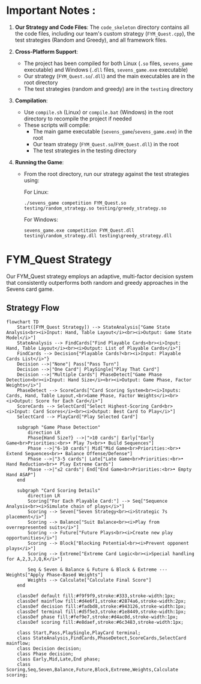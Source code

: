 # Important Notes :

1. **Our Strategy and Code Files**: The `code_skeleton` directory contains all the code files, including our team's custom strategy (`FYM_Quest.cpp`), the test strategies (Random and Greedy), and all framework files. 

2. **Cross-Platform Support**:
   * The project has been compiled for both Linux (`.so` files, `sevens_game` executable) and Windows (`.dll` files, `sevens_game.exe` executable)
   * Our strategy (`FYM_Quest.so`/`.dll`) and the main executables are in the root directory
   * The test strategies (random and greedy) are in the `testing` directory

3. **Compilation**:
   * Use `compile.sh` (Linux) or `compile.bat` (Windows) in the root directory to recompile the project if needed
   * These scripts will compile:
     * The main game executable (`sevens_game`/`sevens_game.exe`) in the root
     * Our team strategy (`FYM_Quest.so`/`FYM_Quest.dll`) in the root
     * The test strategies in the testing directory

4. **Running the Game**:
   * From the root directory, run our strategy against the test strategies using:
     
     For Linux:
     ```
     ./sevens_game competition FYM_Quest.so testing/random_strategy.so testing/greedy_strategy.so
     ```
     
     For Windows:
     ```
     sevens_game.exe competition FYM_Quest.dll testing\random_strategy.dll testing\greedy_strategy.dll
     ```

# FYM_Quest Strategy

Our FYM_Quest strategy employs an adaptive, multi-factor decision system that consistently outperforms both random and greedy approaches in the Sevens card game.

## Strategy Flow

```mermaid
flowchart TD
    Start([FYM_Quest Strategy]) --> StateAnalysis["Game State Analysis<br><i>Input: Hand, Table Layout</i><br><i>Output: Game State Model</i>"]
    StateAnalysis --> FindCards["Find Playable Cards<br><i>Input: Hand, Table Layout</i><br><i>Output: List of Playable Cards</i>"]
    FindCards --> Decision{"Playable Cards?<br><i>Input: Playable Cards List</i>"}
    Decision -->|"None"| Pass["Pass Turn"]
    Decision -->|"One Card"| PlaySingle["Play That Card"]
    Decision -->|"Multiple Cards"| PhaseDetect["Game Phase Detection<br><i>Input: Hand Size</i><br><i>Output: Game Phase, Factor Weights</i>"]
    PhaseDetect --> ScoreCards["Card Scoring System<br><i>Inputs: Cards, Hand, Table Layout,<br>Game Phase, Factor Weights</i><br><i>Output: Score for Each Card</i>"]
    ScoreCards --> SelectCard["Select Highest-Scoring Card<br><i>Input: Card Scores</i><br><i>Output: Best Card to Play</i>"]
    SelectCard --> PlayCard["Play Selected Card"]
    
    subgraph "Game Phase Detection"
        direction LR
        Phase{Hand Size?} -->|">10 cards"| Early["Early Game<br>Priorities:<br>• Play 7s<br>• Build Sequences"]
        Phase -->|"6-10 cards"| Mid["Mid Game<br>Priorities:<br>• Extend Sequences<br>• Balance Offense/Defense"]
        Phase -->|"3-5 cards"| Late["Late Game<br>Priorities:<br>• Hand Reduction<br>• Play Extreme Cards"]
        Phase -->|"≤2 cards"| End["End Game<br>Priorities:<br>• Empty Hand ASAP"]
    end
    
    subgraph "Card Scoring Details"
        direction LR
        Scoring["For Each Playable Card:"] --> Seq["Sequence Analysis<br><i>Simulate chain of plays</i>"]
        Scoring --> Seven["Seven Strategy<br><i>Strategic 7s placement</i>"]
        Scoring --> Balance["Suit Balance<br><i>Play from overrepresented suits</i>"]
        Scoring --> Future["Future Plays<br><i>Create new play opportunities</i>"]
        Scoring --> Block["Blocking Potential<br><i>Prevent opponent plays</i>"]
        Scoring --> Extreme["Extreme Card Logic<br><i>Special handling for A,2,3,J,Q,K</i>"]
        
        Seq & Seven & Balance & Future & Block & Extreme --- Weights["Apply Phase-Based Weights"]
        Weights --> Calculate["Calculate Final Score"]
    end
    
    classDef default fill:#f9f9f9,stroke:#333,stroke-width:1px;
    classDef mainflow fill:#d4e6f1,stroke:#2874a6,stroke-width:2px;
    classDef decision fill:#fadbd8,stroke:#943126,stroke-width:1px;
    classDef terminal fill:#d5f5e3,stroke:#1e8449,stroke-width:1px;
    classDef phase fill:#fef9e7,stroke:#d4ac0d,stroke-width:1px;
    classDef scoring fill:#e8daef,stroke:#6c3483,stroke-width:1px;
    
    class Start,Pass,PlaySingle,PlayCard terminal;
    class StateAnalysis,FindCards,PhaseDetect,ScoreCards,SelectCard mainflow;
    class Decision decision;
    class Phase decision;
    class Early,Mid,Late,End phase;
    class Scoring,Seq,Seven,Balance,Future,Block,Extreme,Weights,Calculate scoring;